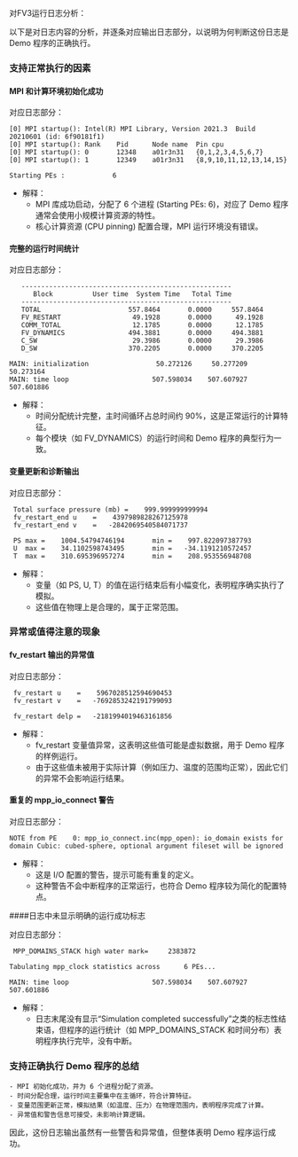 对FV3运行日志分析：

以下是对日志内容的分析，并逐条对应输出日志部分，以说明为何判断这份日志是 Demo 程序的正确执行。

### 支持正常执行的因素

#### MPI 和计算环境初始化成功

对应日志部分：
```
[0] MPI startup(): Intel(R) MPI Library, Version 2021.3  Build 20210601 (id: 6f90181f1)
[0] MPI startup(): Rank    Pid      Node name  Pin cpu
[0] MPI startup(): 0       12348    a01r3n31   {0,1,2,3,4,5,6,7}
[0] MPI startup(): 1       12349    a01r3n31   {8,9,10,11,12,13,14,15}

Starting PEs :            6
```
- 解释：
	- MPI 库成功启动，分配了 6 个进程 (Starting PEs: 6)，对应了 Demo 程序通常会使用小规模计算资源的特性。
	- 核心计算资源 (CPU pinning) 配置合理，MPI 运行环境没有错误。

#### 完整的运行时间统计

对应日志部分：

```
   -----------------------------------------------------
      Block          User time  System Time   Total Time
   -----------------------------------------------------
   TOTAL                      557.8464       0.0000     557.8464
   FV_RESTART                  49.1928       0.0000      49.1928
   COMM_TOTAL                  12.1785       0.0000      12.1785
   FV_DYNAMICS                494.3881       0.0000     494.3881
   C_SW                        29.3986       0.0000      29.3986
   D_SW                       370.2205       0.0000     370.2205

MAIN: initialization                 50.272126     50.277209     50.273164
MAIN: time loop                     507.598034    507.607927    507.601886
```
- 解释：
	- 时间分配统计完整，主时间循环占总时间约 90%，这是正常运行的计算特征。
	- 每个模块（如 FV_DYNAMICS）的运行时间和 Demo 程序的典型行为一致。

#### 变量更新和诊断输出

对应日志部分：

```
 Total surface pressure (mb) =    999.999999999994     
 fv_restart_end u    =    4397989828267125978
 fv_restart_end v    =   -2842069540584071737
 
 PS max =    1004.54794746194       min =    997.822097387793     
 U  max =    34.1102598743495       min =   -34.1191210572457     
 T  max =    310.695396957274       min =    208.953556948708     
```

- 解释：
	- 变量（如 PS, U, T）的值在运行结束后有小幅变化，表明程序确实执行了模拟。
	- 这些值在物理上是合理的，属于正常范围。

### 异常或值得注意的现象

#### fv_restart 输出的异常值

对应日志部分：

```
 fv_restart u    =    5967028512594690453
 fv_restart v    =   -7692853242191799093

 fv_restart delp =   -2181994019463161856
```

- 解释：
	- fv_restart 变量值异常，这表明这些值可能是虚拟数据，用于 Demo 程序的样例运行。
	- 由于这些值未被用于实际计算（例如压力、温度的范围均正常），因此它们的异常不会影响运行结果。

#### 重复的 mpp_io_connect 警告

对应日志部分：

```
NOTE from PE    0: mpp_io_connect.inc(mpp_open): io_domain exists for domain Cubic: cubed-sphere, optional argument fileset will be ignored
```

- 解释：
	- 这是 I/O 配置的警告，提示可能有重复的定义。
	- 这种警告不会中断程序的正常运行，也符合 Demo 程序较为简化的配置特点。

####日志中未显示明确的运行成功标志

对应日志部分：

```
 MPP_DOMAINS_STACK high water mark=     2383872

Tabulating mpp_clock statistics across      6 PEs...

MAIN: time loop                     507.598034    507.607927    507.601886

```

- 解释：
	- 日志末尾没有显示“Simulation completed successfully”之类的标志性结束语，但程序的运行统计（如 MPP_DOMAINS_STACK 和时间分布）表明程序执行完毕，没有中断。

### 支持正确执行 Demo 程序的总结
	- MPI 初始化成功，并为 6 个进程分配了资源。
	- 时间分配合理，运行时间主要集中在主循环，符合计算特征。
	- 变量范围更新正常，模拟结果（如温度、压力）在物理范围内，表明程序完成了计算。
	- 异常值和警告信息可接受，未影响计算逻辑。

因此，这份日志输出虽然有一些警告和异常值，但整体表明 Demo 程序运行成功。